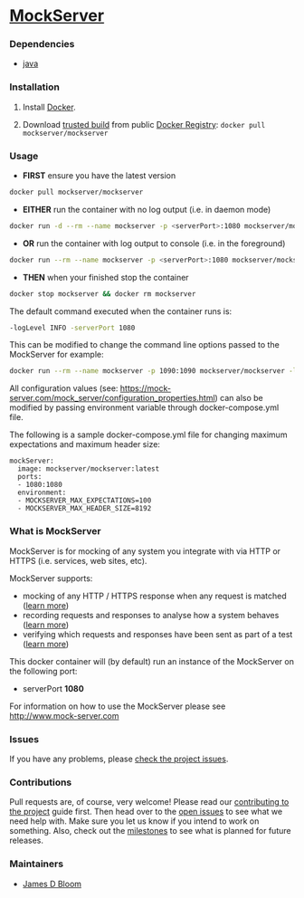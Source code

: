 [MockServer](http://www.mock-server.com)
==========

### Dependencies

* [java](https://registry.hub.docker.com/u/library/java/)

### Installation

1. Install [Docker](https://www.docker.io/).

2. Download [trusted build](https://hub.docker.com/r/mockserver/mockserver) from public [Docker Registry](https://index.docker.io/): `docker pull mockserver/mockserver`

### Usage

* **FIRST** ensure you have the latest version

```bash
docker pull mockserver/mockserver
```
    
* **EITHER** run the container with no log output (i.e. in daemon mode)
 
```bash
docker run -d --rm --name mockserver -p <serverPort>:1080 mockserver/mockserver
```

* **OR** run the container with log output to console (i.e. in the foreground)
 
```bash
docker run --rm --name mockserver -p <serverPort>:1080 mockserver/mockserver
```

* **THEN** when your finished stop the container

```bash
docker stop mockserver && docker rm mockserver
```

The default command executed when the container runs is:
 
```bash
-logLevel INFO -serverPort 1080
```

This can be modified to change the command line options passed to the MockServer for example:

```bash
docker run --rm --name mockserver -p 1090:1090 mockserver/mockserver -logLevel INFO -serverPort 1090 -proxyRemotePort 443 -proxyRemoteHost mock-server.com
```

All configuration values (see: https://mock-server.com/mock_server/configuration_properties.html) can also be modified by passing environment variable through docker-compose.yml file. 

The following is a sample docker-compose.yml file for changing maximum expectations and maximum header size:

 ```
 mockServer:
   image: mockserver/mockserver:latest
   ports:
   - 1080:1080
   environment:
   - MOCKSERVER_MAX_EXPECTATIONS=100
   - MOCKSERVER_MAX_HEADER_SIZE=8192
 ```
 
### What is MockServer

MockServer is for mocking of any system you integrate with via HTTP or HTTPS (i.e. services, web sites, etc).

MockServer supports:

* mocking of any HTTP / HTTPS response when any request is matched ([learn more](http://www.mock-server.com/#what-is-mockserver))
* recording requests and responses to analyse how a system behaves ([learn more](http://www.mock-server.com/#what-is-mockserver))
* verifying which requests and responses have been sent as part of a test ([learn more](http://www.mock-server.com/#what-is-mockserver))

This docker container will (by default) run an instance of the MockServer on the following port:

* serverPort **1080**

For information on how to use the MockServer please see http://www.mock-server.com

### Issues

If you have any problems, please [check the project issues](https://github.com/mock-server/mockserver/issues?state=open).

### Contributions

Pull requests are, of course, very welcome! Please read our [contributing to the project](https://github.com/mock-server/mockserver/wiki/Contributing-to-the-project) guide first. Then head over to the [open issues](https://github.com/mock-server/mockserver/issues?state=open) to see what we need help with. Make sure you let us know if you intend to work on something. Also, check out the [milestones](https://github.com/mock-server/mockserver/issues/milestones) to see what is planned for future releases.

### Maintainers
* [James D Bloom](http://blog.jamesdbloom.com)
